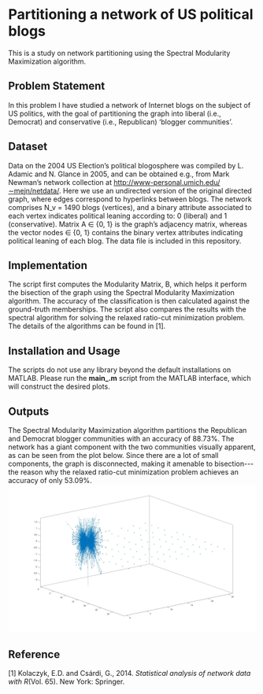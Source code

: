 # Partitioning a network of US political blogs
This is a study on network partitioning using the Spectral Modularity Maximization algorithm. 

## Problem Statement
In this problem I have studied a network of Internet blogs on the subject of US politics, with the goal of partitioning the graph into liberal (i.e., Democrat) and conservative (i.e., Republican) ‘blogger communities’.

## Dataset
Data on the 2004 US Election’s political blogosphere was compiled by L. Adamic and N. Glance in 2005, and can be obtained e.g., from Mark Newman’s network collection at http://www-personal.umich.edu/∼mejn/netdata/. Here we use an undirected version of the original directed graph, where edges correspond to hyperlinks between blogs. The network comprises N_v = 1490 blogs (vertices), and a binary attribute associated to each vertex indicates political leaning according to: 0 (liberal) and 1 (conservative). Matrix A ∈ {0, 1} is the graph’s adjacency matrix, whereas the vector nodes ∈ {0, 1} contains the binary vertex attributes indicating political leaning of each blog. The data file is included in this repository.

## Implementation
The script first computes the Modularity Matrix, B, which helps it perform the bisection of the graph using the Spectral Modularity Maximization algorithm. The accuracy of the classification is then calculated against the ground-truth memberships. The script also compares the results with the spectral algorithm for solving the relaxed ratio-cut minimization problem. The details of the algorithms can be found in [1].


## Installation and Usage
The scripts do not use any library beyond the default installations on MATLAB. Please run the **main_.m** script from the MATLAB interface, which will construct the desired plots.

## Outputs
The Spectral Modularity Maximization algorithm partitions the Republican and Democrat blogger communities with an accuracy of 88.73%. The network has a giant component with the two communities visually apparent, as can be seen from the plot below. Since there are a lot of small components, the graph is disconnected, making it amenable to bisection---the reason why the relaxed ratio-cut minimization problem achieves an accuracy of only 53.09%.
<img src="figures/giant.jpg" alt="drawing" width="800"/>

## Reference
[1] Kolaczyk, E.D. and Csárdi, G., 2014. *Statistical analysis of network data with R*(Vol. 65). New York: Springer.
